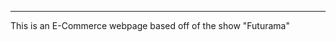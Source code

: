 **************************************************************

This is an E-Commerce webpage based off of the show "Futurama"
